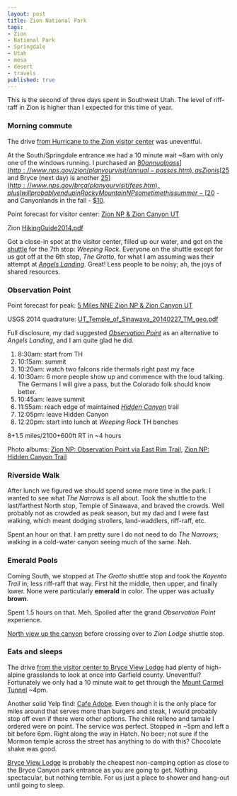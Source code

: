 ```yaml
---
layout: post
title: Zion National Park
tags:
- Zion
- National Park
- Springdale
- Utah
- mesa
- desert
- travels
published: true
---
```

This is the second of three days spent in Southwest Utah.
The level of riff-raff in Zion is higher than I expected for this time of year.

### Morning commute
The drive [from Hurricane to the Zion visitor center](https://goo.gl/maps/ACQKm) was uneventful.

At the South/Springdale entrance we had a 10 minute wait ~8am with only one of the windows running.
I purchased an [$80 annual pass](http://www.nps.gov/zion/planyourvisit/annual-passes.htm),
as Zion is [$25](http://www.nps.gov/zion/planyourvisit/feesandreservations.htm)
and Bryce (next day) is another [$25](http://www.nps.gov/brca/planyourvisit/fees.htm),
plus I will probably end up in Rocky Mountain NP some time this summer -
[$20](http://www.nps.gov/romo/planyourvisit/fees.htm) - and Canyonlands in the fall -
[$10](http://www.nps.gov/cany/planyourvisit/fees.htm).

Point forecast for visitor center: [Zion NP & Zion Canyon UT](http://forecast.weather.gov/MapClick.php?lat=37.199864&lon=-112.9874359)

Zion [HikingGuide2014.pdf](https://drive.google.com/open?id=0B0yT30uCaFvvdDNySVgyWXczTVE)

Got a close-in spot at the visitor center, filled up our water, and got on the
[shuttle](http://www.citrusmilo.com/zionguide/shuttlesystem.cfm)
for the 7th stop: _Weeping Rock_. Everyone on the shuttle except for us
got off at the 6th stop, _The Grotto_, for what I am assuming was their attempt
at [_Angels Landing_](http://www.citrusmilo.com/zionguide/angelslanding.cfm).
Great! Less people to be noisy; ah, the joys of shared resources.

### Observation Point
Point forecast for peak: [5 Miles NNE Zion NP & Zion Canyon UT](http://forecast.weather.gov/MapClick.php?lat=37.2809165&lon=-112.9390522)

USGS 2014 quadrature: [UT_Temple_of_Sinawava_20140227_TM_geo.pdf](https://drive.google.com/open?id=0B0yT30uCaFvvTjZkb3FNODVVUDA)

Full disclosure, my dad suggested
[_Observation Point_](http://www.citrusmilo.com/zionguide/obspoint.cfm)
as an alternative to _Angels Landing_, and I am quite glad he did.

1. 8:30am: start from TH
2. 10:15am: summit
3. 10:20am: watch two falcons ride thermals right past my face
4. 10:30am: 6 more people show up and commence with the loud talking.
The Germans I will give a pass, but the Colorado folk should know better.
5. 10:45am: leave summit
6. 11:55am: reach edge of maintained [_Hidden Canyon_](http://www.citrusmilo.com/zionguide/hiddencanyon.cfm) trail
7. 12:05pm: leave Hidden Canyon
8. 12:20pm: start into lunch at _Weeping Rock_ TH benches

8+1.5 miles/2100+600ft RT in ~4 hours

Photo albums:
[Zion NP: Observation Point via East Rim Trail](https://www.dropbox.com/sc/1kp9l3xjqt83mch/AABzh4yvjVwkIz8PgEzLhl1Na),
[Zion NP: Hidden Canyon Trail](https://www.dropbox.com/sc/63iw1cuu7va99af/AABmMch3CLr0PrHuwo9j5oDwa)

### Riverside Walk
After lunch we figured we should spend some more time in the park.
I wanted to see what _The Narrows_ is all about. Took the shuttle to the
last/farthest North stop, Temple of Sinawava, and braved the crowds.
Well probably not as crowded as peak season, but my dad and I were fast walking,
which meant dodging strollers, land-waddlers, riff-raff, etc.

Spent an hour on that. I am pretty sure I do not need to do _The Narrows_;
walking in a cold-water canyon seeing much of the same. Nah.

### Emerald Pools
Coming South, we stopped at _The Grotto_ shuttle stop and took the _Kayenta Trail_ in;
less riff-raff that way. First hit the middle, then upper, and finally lower.
None were particularly __emerald__ in color. The upper was actually __brown__.

Spent 1.5 hours on that. Meh. Spoiled after the grand _Observation Point_ experience.

[North view up the canyon](https://www.dropbox.com/sc/mn1f9y5rzmg4xql/AABTfy4aMjNPMOvwV9roOb6ba)
before crossing over to _Zion Lodge_ shuttle stop.

### Eats and sleeps
The drive [from the visitor center to Bryce View Lodge](https://goo.gl/maps/8SxRI)
had plenty of high-alpine grasslands to look at once into Garfield county.
Uneventful? Fortunately we only had a 10 minute wait to get through the
[Mount Carmel Tunnel](http://www.nps.gov/zion/planyourvisit/the-zion-mount-carmel-tunnel.htm)
~4pm.

Another solid Yelp find: [Cafe Adobe](http://www.yelp.com/biz/adobe-deli-hatch).
Even though it is the only place for miles around that serves more than
burgers and steak, I would probably stop off even if there were other options.
The chile relleno and tamale I ordered were on point. The service was perfect.
Stopped in ~5pm and left a bit before 6pm. Right along the way in Hatch.
No beer; not sure if the Mormon temple across the street has anything to do with this?
Chocolate shake was good.

[Bryce View Lodge](http://www.bryceviewlodge.com/) is probably the cheapest
non-camping option as close to the Bryce Canyon park entrance as you are going to get.
Nothing spectacular, but nothing terrible. For us just a place to shower and
hang-out until going to sleep.
